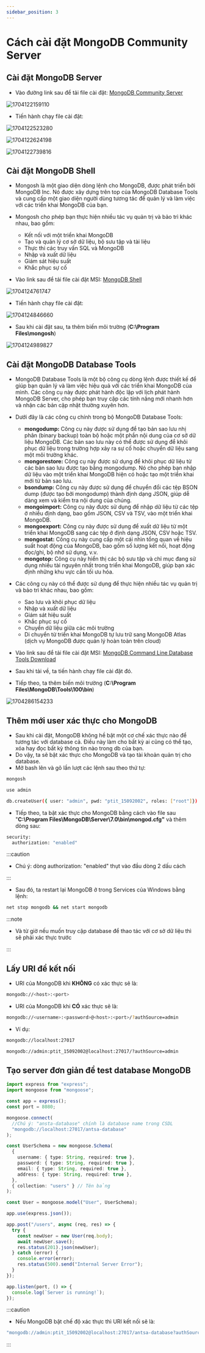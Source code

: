 ```yaml
---
sidebar_position: 3
---
```


# Cách cài đặt MongoDB Community Server

## Cài đặt MongoDB Server

- Vào đường link sau để tải file cài đặt: [MongoDB Community Server](https://www.mongodb.com/try/download/community)

![1704122159110](image/mongodb-installation/1704122159110.png)

- Tiến hành chạy file cài đặt:

![1704122523280](image/mongodb-installation/1704122523280.png)

![1704122624198](image/mongodb-installation/1704122624198.png)

![1704122739816](image/mongodb-installation/1704122739816.png)

## Cài đặt MongoDB Shell

- Mongosh là một giao diện dòng lệnh cho MongoDB, được phát triển bởi MongoDB Inc. Nó được xây dựng trên top của MongoDB Database Tools và cung cấp một giao diện người dùng tương tác để quản lý và làm việc với các triển khai MongoDB của bạn.
- Mongosh cho phép bạn thực hiện nhiều tác vụ quản trị và bảo trì khác nhau, bao gồm:

  - Kết nối với một triển khai MongoDB
  - Tạo và quản lý cơ sở dữ liệu, bộ sưu tập và tài liệu
  - Thực thi các truy vấn SQL và MongoDB
  - Nhập và xuất dữ liệu
  - Giám sát hiệu suất
  - Khắc phục sự cố

- Vào link sau để tải file cài đặt MSI: [MongoDB Shell](https://www.mongodb.com/try/download/shell)

![1704124761747](image/mongodb-installation/1704124761747.png)

- Tiến hành chạy file cài đặt:

![1704124846660](image/mongodb-installation/1704124846660.png)

- Sau khi cài đặt sau, ta thêm biến môi trường (**C:\Program Files\mongosh**)

![1704124989827](image/mongodb-installation/1704124989827.png)

## Cài đặt MongoDB Database Tools

- MongoDB Database Tools là một bộ công cụ dòng lệnh được thiết kế để giúp bạn quản lý và làm việc hiệu quả với các triển khai MongoDB của mình. Các công cụ này được phát hành độc lập với lịch phát hành MongoDB Server, cho phép bạn truy cập các tính năng mới nhanh hơn và nhận các bản cập nhật thường xuyên hơn.
- Dưới đây là các công cụ chính trong bộ MongoDB Database Tools:

  - **mongodump:** Công cụ này được sử dụng để tạo bản sao lưu nhị phân (binary backup) toàn bộ hoặc một phần nội dung của cơ sở dữ liệu MongoDB. Các bản sao lưu này có thể được sử dụng để khôi phục dữ liệu trong trường hợp xảy ra sự cố hoặc chuyển dữ liệu sang một môi trường khác.
  - **mongorestore:** Công cụ này được sử dụng để khôi phục dữ liệu từ các bản sao lưu được tạo bằng mongodump. Nó cho phép bạn nhập dữ liệu vào một triển khai MongoDB hiện có hoặc tạo một triển khai mới từ bản sao lưu.
  - **bsondump:** Công cụ này được sử dụng để chuyển đổi các tệp BSON dump (được tạo bởi mongodump) thành định dạng JSON, giúp dễ dàng xem và kiểm tra nội dung của chúng.
  - **mongoimport:** Công cụ này được sử dụng để nhập dữ liệu từ các tệp ở nhiều định dạng, bao gồm JSON, CSV và TSV, vào một triển khai MongoDB.
  - **mongoexport:** Công cụ này được sử dụng để xuất dữ liệu từ một triển khai MongoDB sang các tệp ở định dạng JSON, CSV hoặc TSV.
  - **mongostat:** Công cụ này cung cấp một cái nhìn tổng quan về hiệu suất hoạt động của MongoDB, bao gồm số lượng kết nối, hoạt động đọc/ghi, bộ nhớ sử dụng, v.v.
  - **mongotop:** Công cụ này hiển thị các bộ sưu tập và chỉ mục đang sử dụng nhiều tài nguyên nhất trong triển khai MongoDB, giúp bạn xác định những khu vực cần tối ưu hóa.

- Các công cụ này có thể được sử dụng để thực hiện nhiều tác vụ quản trị và bảo trì khác nhau, bao gồm:

  - Sao lưu và khôi phục dữ liệu
  - Nhập và xuất dữ liệu
  - Giám sát hiệu suất
  - Khắc phục sự cố
  - Chuyển dữ liệu giữa các môi trường
  - Di chuyển từ triển khai MongoDB tự lưu trữ sang MongoDB Atlas (dịch vụ MongoDB được quản lý hoàn toàn trên cloud)

- Vào link sau để tải file cài đặt MSI: [MongoDB Command Line Database Tools Download](https://www.mongodb.com/try/download/database-tools)
- Sau khi tải về, ta tiến hành chạy file cài đặt đó.
- Tiếp theo, ta thêm biến môi trường (**C:\Program Files\MongoDB\Tools\100\bin**)

![1704286154233](image/mongodb-installation/1704286154233.png)

## Thêm mới user xác thực cho MongoDB

- Sau khi cài đặt, MongoDB không hề bật một cơ chế xác thực nào để tương tác với database cả. Điều này làm cho bất kỳ ai cũng có thể tạo, xóa hay đọc bất kỳ thông tin nào trong db của bạn.
- Do vậy, ta sẽ bật xác thực cho MongoDB và tạo tài khoản quản trị cho database.
- Mở bash lên và gõ lần lượt các lệnh sau theo thứ tự:

```bash
mongosh
```

```bash
use admin
```

```bash
db.createUser({ user: "admin", pwd: "ptit_15092002", roles: ["root"]})
```

- Tiếp theo, ta bật xác thực cho MongoDB bằng cách vào file sau "**C:\Program Files\MongoDB\Server\7.0\bin\mongod.cfg"** và thêm dòng sau:

```bash
security:
  authorization: "enabled"
```

:::caution

- Chú ý: dòng authorization: "enabled" thụt vào đầu dòng 2 dấu cách

:::

- Sau đó, ta restart lại MongoDB ở trong Services của Windows bằng lệnh:

```bash
net stop mongodb && net start mongodb
```

:::note

- Và từ giờ nếu muốn truy cập database để thao tác với cơ sở dữ liệu thì sẽ phải xác thực trước

:::

## Lấy URI để kết nối

- URI của MongoDB khi **KHÔNG** có xác thực sẽ là:

```bash
mongodb://<host>:<port>
```

- URI của MongoDB khi **CÓ** xác thực sẽ là:

```bash
mongodb://<username>:<password>@<host>:<port>/?authSource=admin
```

- Ví dụ:

```bash
mongodb://localhost:27017
```

```bash
mongodb://admin:ptit_15092002@localhost:27017/?authSource=admin
```

## Tạo server đơn giản để test database MongoDB

```ts
import express from "express";
import mongoose from "mongoose";

const app = express();
const port = 8080;

mongoose.connect(
  //Chú ý: "ansta-database" chính là database name trong CSDL
  "mongodb://localhost:27017/antsa-database"
);

const UserSchema = new mongoose.Schema(
  {
    username: { type: String, required: true },
    password: { type: String, required: true },
    email: { type: String, required: true },
    address: { type: String, required: true },
  },
  { collection: "users" } // Tên bảng
);

const User = mongoose.model("User", UserSchema);

app.use(express.json());

app.post("/users", async (req, res) => {
  try {
    const newUser = new User(req.body);
    await newUser.save();
    res.status(201).json(newUser);
  } catch (error) {
    console.error(error);
    res.status(500).send("Internal Server Error");
  }
});

app.listen(port, () => {
  console.log(`Server is running!`);
});
```

:::caution

- Nếu MongoDB bật chế độ xác thực thì URI kết nối sẽ là:

```ts
"mongodb://admin:ptit_15092002@localhost:27017/antsa-database?authSource=admin";
```

:::
